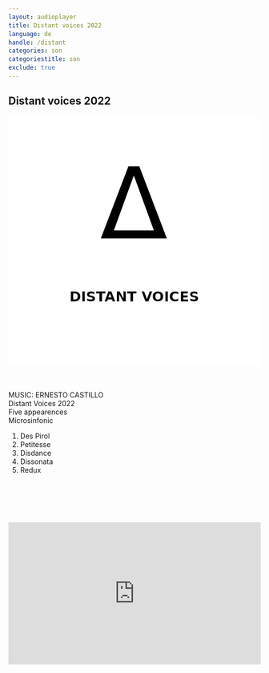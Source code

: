 ```yaml
---
layout: audioplayer
title: Distant voices 2022
language: de
handle: /distant
categories: son
categoriestitle: son
exclude: true
---
```

## Distant voices 2022  
<a href="/distant" title="Distant voices 2022"><a rel="lightbox" data-lightbox="example-1" href="/images/distant.jpg" title="Distant voices Cover"><img src="/images/distant.jpg" alt="Distant voices Cover" class="img-left"></a></a>
  
<br />  

MUSIC: ERNESTO CASTILLO  
Distant Voices 2022  
Five appearences  
Microsinfonic  
1. Des Pirol  
2. Petitesse  
3. Disdance  
4. Dissonata  
5. Redux  
  
<br /><br /><br /><br />  
  
<div style="position: relative; padding-top: 56.25%;"><iframe title="Ex Voto" width="100%" height="100%" src="https://stream.litera.tools/video-playlists/embed/2d1451d0-5351-4772-949a-275d20445e2d?warningTitle=0&amp;peertubeLink=0" frameborder="0" allowfullscreen="1" sandbox="allow-same-origin allow-scripts allow-popups" style="position: absolute; inset: 0px;"></iframe></div>

